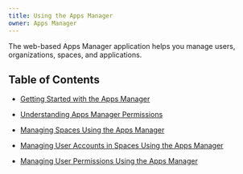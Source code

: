 ```yaml
---
title: Using the Apps Manager
owner: Apps Manager
---
```


The web-based Apps Manager application helps you manage users, organizations, spaces, and applications.

## Table of Contents

* <a href="./dev-console.html" class="subnav">Getting Started with the Apps Manager</a>

* <a href="./dev-console-permissions.html" class="subnav">Understanding Apps Manager Permissions</a>

* <a href="./manage-spaces.html" class="subnav">Managing Spaces Using the Apps Manager</a>

* <a href="./manage-accounts.html" class="subnav">Managing User Accounts in Spaces Using the Apps Manager</a>

* <a href="./console-roles.html" class="subnav">Managing User Permissions Using the Apps Manager</a>

